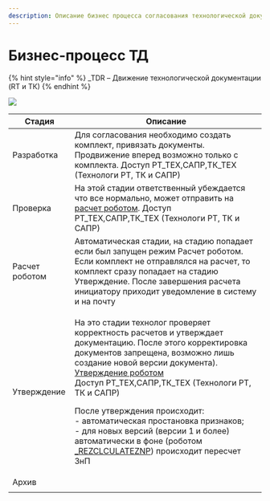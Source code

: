 ```yaml
---
description: Описание бизнес процесса согласования технологической документации
---
```


# Бизнес-процесс ТД

{% hint style="info" %}
\_TDR – Движение технологической документации (RT и ТК)
{% endhint %}

![](<../../../.gitbook/assets/0 (60)>)

| Стадия         | Описание                                                                                                                                                                                                                                                                                                                                                                                                                                                                                                                                                                                             |
| -------------- | ---------------------------------------------------------------------------------------------------------------------------------------------------------------------------------------------------------------------------------------------------------------------------------------------------------------------------------------------------------------------------------------------------------------------------------------------------------------------------------------------------------------------------------------------------------------------------------------------------- |
| Разработка     | Для согласования необходимо создать комплект, привязать документы. Продвижение вперед возможно только с комплекта. Доступ РТ\_ТЕХ,САПР,ТК\_ТЕХ (Технологи РТ, ТК и САПР)                                                                                                                                                                                                                                                                                                                                                                                                                             |
| Проверка       | На этой стадии ответственный убеждается что все нормально, может отправить на [расчет роботом](soglasovanie-td.md#pereschet-robotom). Доступ РТ\_ТЕХ,САПР,ТК\_ТЕХ (Технологи РТ, ТК и САПР)                                                                                                                                                                                                                                                                                                                                                                                                          |
| Расчет роботом | Автоматическая стадии, на стадию попадает если был запущен режим Расчет роботом. Если комплект не отправлялся на расчет, то комплект сразу попадает на стадию Утверждение. После завершения расчета инициатору приходит уведомление в систему и на почту                                                                                                                                                                                                                                                                                                                                             |
| Утверждение    | <p>На это стадии технолог проверяет корректность расчетов и утверждает документацию. После этого корректировка документов запрещена, возможно лишь создание новой версии документа). <a href="soglasovanie-td.md#utverdit-robotom">Утверждение роботом</a><br>Доступ РТ_ТЕХ,САПР,ТК_ТЕХ (Технологи РТ, ТК и САПР)</p><p>После утверждения происходит:<br>- автоматическая простановка признаков;<br>- для новых версий (версии 1 и более) автоматически в фоне (роботом <a href="../../../administrirovanie/planirovshik-zadach/_rezclculateznp.md">_REZCLCULATEZNP</a>) происходит пересчет ЗнП</p> |
| Архив          |                                                                                                                                                                                                                                                                                                                                                                                                                                                                                                                                                                                                      |
|                |                                                                                                                                                                                                                                                                                                                                                                                                                                                                                                                                                                                                      |
